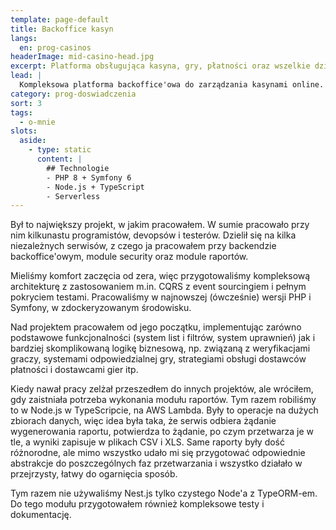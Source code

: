 ```yaml
---
template: page-default
title: Backoffice kasyn
langs:
  en: prog-casinos
headerImage: mid-casino-head.jpg
excerpt: Platforma obsługująca kasyna, gry, płatności oraz wszelkie działania związane z graczami
lead: |
  Kompleksowa platforma backoffice'owa do zarządzania kasynami online. System zarządza wieloma kasynami, z których każde może oferować różne gry od różnych dostawców. Dostępna jest obsługa graczy, przeprowadzanie różnych wymaganych prawem sprawdzeń (PEP, dokumenty gracza, przeciwdziałanie praniu pieniędzy), analiza transakcji (w tym wpłat, wypłat, potencjalnych oszustw) itd.
category: prog-doswiadczenia
sort: 3
tags:
  - o-mnie
slots:
  aside:
    - type: static
      content: |
        ## Technologie
        - PHP 8 + Symfony 6
        - Node.js + TypeScript
        - Serverless
---
```

Był to największy projekt, w jakim pracowałem. W sumie pracowało przy nim kilkunastu programistów, devopsów i testerów. Dzielił się na kilka niezależnych serwisów, z czego ja pracowałem przy backendzie backoffice'owym, module security oraz module raportów. 

Mieliśmy komfort zaczęcia od zera, więc przygotowaliśmy kompleksową architekturę z zastosowaniem m.in. CQRS z event sourcingiem i pełnym pokryciem testami. Pracowaliśmy w najnowszej (ówcześnie) wersji PHP i Symfony, w zdockeryzowanym środowisku.

Nad projektem pracowałem od jego początku, implementując zarówno podstawowe funkcjonalności (system list i filtrów, system uprawnień) jak i bardziej skomplikowaną logikę biznesową, np. związaną z weryfikacjami graczy, systemami odpowiedzialnej gry, strategiami obsługi dostawców płatności i dostawcami gier itp.

Kiedy nawał pracy zelżał przeszedłem do innych projektów, ale wróciłem, gdy zaistniała potrzeba wykonania modułu raportów. Tym razem robiliśmy to w Node.js w TypeScripcie, na AWS Lambda. Były to operacje na dużych zbiorach danych, więc idea była taka, że serwis odbiera żądanie wygenerowania raportu, potwierdza to żądanie, po czym przetwarza je w tle, a wyniki zapisuje w plikach CSV i XLS. Same raporty były dość różnorodne, ale mimo wszystko udało mi się przygotować odpowiednie abstrakcje do poszczególnych faz przetwarzania i wszystko działało w przejrzysty, łatwy do ogarnięcia sposób.

Tym razem nie używaliśmy Nest.js tylko czystego Node'a z TypeORM-em. Do tego modułu przygotowałem również kompleksowe testy i dokumentację.
